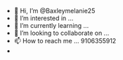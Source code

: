 - 👋 Hi, I’m @Baxleymelanie25
- 👀 I’m interested in ...
- 🌱 I’m currently learning ...
- 💞️ I’m looking to collaborate on ...
- 📫 How to reach me ... 9106355912
- 
<!---
Baxleymelanie25/Baxleymelanie25 is a ✨ special ✨ repository because its `README.md` (this file) appears on your GitHub profile.
You can click the Preview link to take a look at your changes.
--->
